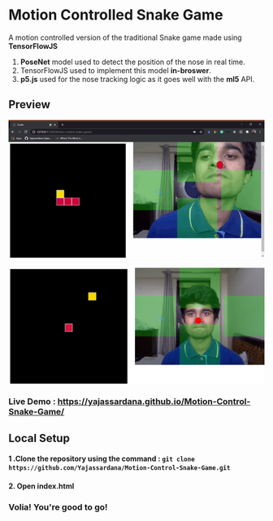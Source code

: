 Motion Controlled Snake Game
===============================
A motion controlled version of the traditional Snake game made using **TensorFlowJS**
1. **PoseNet** model used to detect the position of the nose in real time.
2. TensorFlowJS used to implement this model **in-broswer**.
3. **p5.js** used for the nose tracking logic as it goes well with the **ml5** API.
## Preview
![Preview_gif](https://github.com/Yajassardana/Motion-Control-Snake-Game/blob/master/ReadMe/snake_gif.gif)
<br/>
<br/>
![Screenshot](https://github.com/Yajassardana/Motion-Control-Snake-Game/blob/master/ReadMe/Screenshot%20(202).png)
### Live Demo : https://yajassardana.github.io/Motion-Control-Snake-Game/
## Local Setup
#### 1 .Clone the repository using the command : `git clone https://github.com/Yajassardana/Motion-Control-Snake-Game.git` <br/>
#### 2. Open index.html
### Volia! You're good to go!
